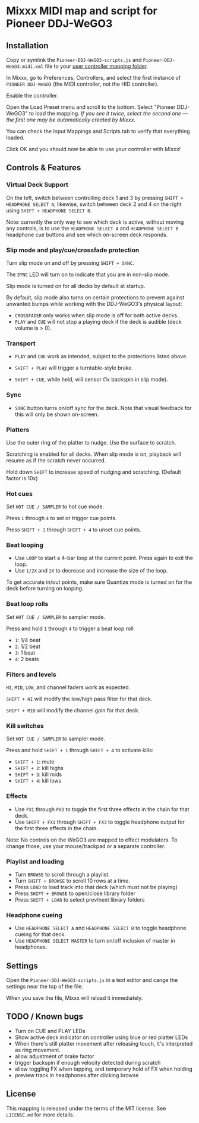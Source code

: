 # Mixxx MIDI map and script for Pioneer DDJ-WeGO3

## Installation

Copy or symlink the `Pioneer-DDJ-WeGO3-scripts.js` and `Pioneer-DDJ-WeGO3.midi.xml` file to your [user controller mapping folder](http://mixxx.org/wiki/doku.php/controller_mapping_file_locations).

In Mixxx, go to Preferences, Controllers, and select the first instance of `PIONEER DDJ-WeGO3` (the MIDI controller, not the HID controller).

Enable the controller.

Open the Load Preset menu and scroll to the bottom. Select "Pioneer DDJ-WeGO3" to load the mapping. *If you see it twice, select the second one — the first one may be automatically created by Mixxx.*

You can check the Input Mappings and Scripts tab to verify that everything loaded.

Click OK and you should now be able to use your controller with Mixxx!

## Controls & Features

### Virtual Deck Support

On the left, switch between controlling deck 1 and 3 by pressing `SHIFT + HEADPHONE SELECT A`; likewise, switch between deck 2 and 4 on the right using `SHIFT + HEADPHONE SELECT B`.

Note: currently the only way to see which deck is active, without moving any controls, is to use the `HEADPHONE SELECT A` and `HEADPHONE SELECT B` headphone cue buttons and see which on-screen deck responds.

### Slip mode and play/cue/crossfade protection

Turn slip mode on and off by pressing `SHIFT + SYNC`.

The `SYNC` LED will turn on to indicate that you are in non-slip mode.

Slip mode is turned on for all decks by default at startup.

By default, slip mode also turns on certain protections to prevent against unwanted bumps while working with the DDJ-WeGO3's physical layout:

- `CROSSFADER` only works when slip mode is off for both active decks.
- `PLAY` and `CUE` will not stop a playing deck if the deck is audible (deck volume is > 0).

### Transport

- `PLAY` and `CUE` work as intended, subject to the protections listed above.

- `SHIFT + PLAY` will trigger a turntable-style brake.

- `SHIFT + CUE`, while held, will censor (1x backspin in slip mode).

### Sync

- `SYNC` button turns on/off sync for the deck. Note that visual feedback for this will only be shown on-screen.

### Platters

Use the outer ring of the platter to nudge. Use the surface to scratch.

Scratching is enabled for all decks. When slip mode is on, playback will resume as if the scratch never occurred.

Hold down `SHIFT` to increase speed of nudging and scratching. (Default factor is 10x)

### Hot cues

Set `HOT CUE / SAMPLER` to hot cue mode.

Press `1` through `4` to set or trigger cue points.

Press `SHIFT + 1` through `SHIFT + 4` to unset cue points.

### Beat looping

- Use `LOOP` to start a 4-bar loop at the current point. Press again to exit the loop.
- Use `1/2X` and `2X` to decrease and increase the size of the loop.

To get accurate in/out points, make sure Quantize mode is turned on for the deck before turning on looping.

### Beat loop rolls

Set `HOT CUE / SAMPLER` to sampler mode.

Press and hold `1` through `4` to trigger a beat loop roll:

- `1`: 1/4 beat
- `2`: 1/2 beat
- `3`: 1 beat
- `4`: 2 beats

### Filters and levels

`HI`, `MID`, `LOW`, and channel faders work as expected.

`SHIFT + HI` will modify the low/high pass filter for that deck.

`SHIFT + MID` will modify the channel gain for that deck.

### Kill switches

Set `HOT CUE / SAMPLER` to sampler mode.

Press and hold `SHIFT + 1` through `SHIFT + 4` to activate kills:

- `SHIFT + 1`: mute
- `SHIFT + 2`: kill highs
- `SHIFT + 3`: kill mids
- `SHIFT + 4`: kill lows

### Effects

- Use `FX1` through `FX3` to toggle the first three effects in the chain for that deck.
- Use `SHIFT + FX1` through `SHIFT + FX3` to toggle headphone output for the first three effects in the chain.

Note: No controls on the WeGO3 are mapped to effect modulators. To change those, use your mouse/trackpad or a separate controller.

### Playlist and loading

- Turn `BROWSE` to scroll through a playlist.
- Turn `SHIFT + BROWSE` to scroll 10 rows at a time.
- Press `LOAD` to load track into that deck (which must not be playing)
- Press `SHIFT + BROWSE` to open/close library folder
- Press `SHIFT + LOAD` to select prev/next library folders

### Headphone cueing

- Use `HEADPHONE SELECT A` and `HEADPHONE SELECT B` to toggle headphone cueing for that deck.
- Use `HEADPHONE SELECT MASTER` to turn on/off inclusion of master in headphones.

## Settings

Open the `Pioneer-DDJ-WeGO3-scripts.js` in a text editor and cange the settings near the top of the file.

When you save the file, Mixxx will reload it immediately.

## TODO / Known bugs

- Turn on CUE and PLAY LEDs
- Show active deck indicator on controller using blue or red platter LEDs
- When there's still platter movement after releasing touch, it's interpreted as ring movement.
- allow adjustment of brake factor
- trigger backspin if enough velocity detected during scratch
- allow toggling FX when tapping, and temporary hold of FX when holding
- preview track in headphones after clicking browse

## License

This mapping is released under the terms of the MIT license. See `LICENSE.md` for more details.
